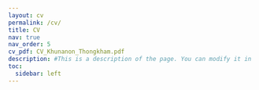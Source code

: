 ```yaml
---
layout: cv
permalink: /cv/
title: CV
nav: true
nav_order: 5
cv_pdf: CV_Khunanon_Thongkham.pdf
description: #This is a description of the page. You can modify it in '_pages/cv.md'. You can also change or remove the top pdf download button.
toc:
  sidebar: left
---
```

